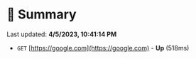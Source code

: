 # 📖 Summary
Last updated: **4/5/2023, 10:41:14 PM**

- `GET` [https://google.com](https://google.com) - **Up** (518ms)
